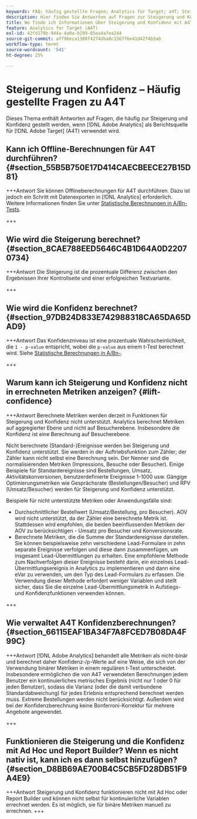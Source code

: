 ```yaml
---
keywords: FAQ; häufig gestellte Fragen; Analytics für Target; a4T; Steigerung; Ad-hoc; Report Builder; Konfidenz
description: Hier finden Sie Antworten auf Fragen zur Steigerung und Konfidenz bei der Verwendung von Analytics für  [!DNL Target] A4T). Mit A4T können Sie Analytics-Berichte für - [!DNL Target]  verwenden.
title: Wo finde ich Informationen über Steigerung und Konfidenz mit A4T?
feature: Analytics for Target (A4T)
exl-id: 42fd179b-944a-4a0a-b299-85ea4a7ea244
source-git-commit: aff96eca1380f4274dba0c1567f6e41d42f4b5ab
workflow-type: tm+mt
source-wordcount: '541'
ht-degree: 25%

---
```


# Steigerung und Konfidenz – Häufig gestellte Fragen zu A4T

Dieses Thema enthält Antworten auf Fragen, die häufig zur Steigerung und Konfidenz gestellt werden, wenn [!DNL Adobe Analytics] als Berichtsquelle für [!DNL Adobe Target] (A4T) verwendet wird.

## Kann ich Offline-Berechnungen für A4T durchführen? {#section_55B5B750E17D414CAECBEECE27B15D81}

+++Antwort
Sie können Offlineberechnungen für A4T durchführen. Dazu ist jedoch ein Schritt mit Datenexporten in [!DNL Analytics] erforderlich. Weitere Informationen finden Sie unter [Statistische Berechnungen in A/Bn-Tests](/help/main/c-reports/statistical-methodology/statistical-calculations.md).

+++

## Wie wird die Steigerung berechnet? {#section_8CAE788EED5646C4B1D64A0D22070734}

+++Antwort
Die Steigerung ist die prozentuale Differenz zwischen den Ergebnissen Ihrer Kontrollseite und einer erfolgreichen Testvariante.

+++

## Wie wird die Konfidenz berechnet?  {#section_97DB24D833E742988318CA65DA65DAD9}

+++Antwort
Das Konfidenzniveau ist eine prozentuale Wahrscheinlichkeit, die `1 - p-value` entspricht, wobei die `p-value` aus einem t-Test berechnet wird. Siehe [Statistische Berechnungen in A/Bn-](/help/main/c-reports/statistical-methodology/statistical-calculations.md).

+++

## Warum kann ich Steigerung und Konfidenz nicht in errechneten Metriken anzeigen?  {#lift-confidence}

+++Antwort
Berechnete Metriken werden derzeit in Funktionen für Steigerung und Konfidenz nicht unterstützt. Analytics berechnet Metriken auf aggregierter Ebene und nicht auf Besucherebene. Insbesondere die Konfidenz ist eine Berechnung auf Besucherebene.

Nicht berechnete (Standard-)Ereignisse werden bei Steigerung und Konfidenz unterstützt. Sie werden in der Auftriebsfunktion zum Zähler; der Zähler kann nicht selbst eine Berechnung sein. Der Nenner sind die normalisierenden Metriken (Impressions, Besuche oder Besucher). Einige Beispiele für Standardereignisse sind Bestellungen, Umsatz, Aktivitätskonversionen, benutzerdefinierte Ereignisse 1-1000 usw. Gängige Optimierungsmetriken wie Gesprächsrate (Bestellungen/Besucher) und RPV (Umsatz/Besucher) werden für Steigerung und Konfidenz unterstützt.

Beispiele für nicht unterstützte Metriken oder Anwendungsfälle sind:

* Durchschnittlicher Bestellwert (Umsatz/Bestellung, pro Besucher). AOV wird nicht unterstützt, da der Zähler eine berechnete Metrik ist. Stattdessen wird empfohlen, die beiden beeinflussenden Metriken der AOV zu berücksichtigen - Umsatz pro Besucher und Konversionsrate.
* Berechnete Metriken, die die Summe der Standardereignisse darstellen. Sie können beispielsweise zehn verschiedene Lead-Formulare in zehn separate Ereignisse verfolgen und diese dann zusammenfügen, um insgesamt Lead-Übermittlungen zu erhalten. Eine empfohlene Methode zum Nachverfolgen dieser Ereignisse besteht darin, ein einzelnes Lead-Übermittlungsereignis in Analytics zu implementieren und dann eine eVar zu verwenden, um den Typ des Lead-Formulars zu erfassen. Die Verwendung dieser Methode erfordert weniger Variablen und stellt sicher, dass Sie die einzelne Lead-Übermittlungsmetrik in Aufstiegs- und Konfidenzfunktionen verwenden können.

+++

## Wie verwaltet A4T Konfidenzberechnungen?  {#section_66115EAF1BA34F7A8FCED7B08DA4F99C}

+++Antwort
[!DNL Adobe Analytics] behandelt alle Metriken als nicht-binär und berechnet daher Konfidenz-/p-Werte auf eine Weise, die sich von der Verwendung binärer Metriken in einem regulären t-Test unterscheidet. Insbesondere ermöglichen die von A4T verwendeten Berechnungen jedem Benutzer ein kontinuierliches metrisches Ergebnis (nicht nur 1 oder 0 für jeden Benutzer), sodass die Varianz (oder die damit verbundene Standardabweichung) für jedes Erlebnis entsprechend berechnet werden muss. Extreme Bestellungen werden nicht berücksichtigt. Außerdem wird bei der Konfidenzberechnung keine Bonferroni-Korrektur für mehrere Angebote angewendet.

+++

## Funktionieren die Steigerung und die Konfidenz mit Ad Hoc und Report Builder? Wenn es nicht nativ ist, kann ich es dann selbst hinzufügen? {#section_D8BB69AE700B4C5CB5FD28DB51F9A4E9}

+++Antwort
Steigerung und Konfidenz funktionieren nicht mit Ad Hoc oder Report Builder und können nicht selbst für kontinuierliche Variablen errechnet werden. Es ist möglich, sie für binäre Metriken manuell zu errechnen.
+++
